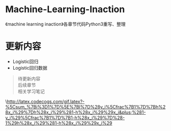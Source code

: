 # Machine-Learning-Inaction
《machine learning inaction》各章节代码Python3重写、整理
# 更新内容
* Logistic回归
* Logistic回归数据

> 待更新内容  
> 后续章节  
> 相关学习笔记

\\http://latex.codecogs.com/gif.latex?-%5Csum_%7Bi%3D1%7D%5E%7Bl%7D%28y_i%5Cfrac%7B1%7D%7Bh%28x_i%29%7Dh%28x_i%29%281-h%28x_i%29%29x_i&plus;%281-y_i%29%5Cfrac%7B1%7D%7B1-h%28x_i%29%7D%28-1%29h%28x_i%29%281-h%28x_i%29%29x_i%29
